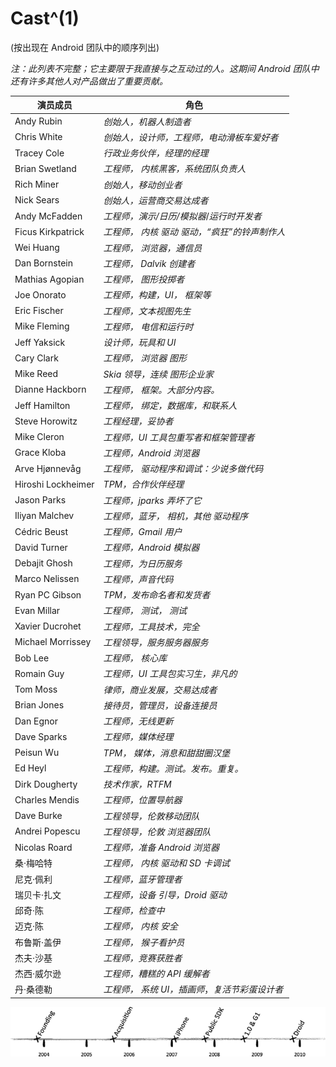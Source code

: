 # Cast^(1)

(按出现在 Android 团队中的顺序列出)

*注：此列表不完整；它主要限于我直接与之互动过的人。这期间 Android 团队中还有许多其他人对产品做出了重要贡献。*

| **演员成员** | **角色** |
| --- | --- |
| Andy Rubin | *创始人，机器人制造者* |
| Chris White | *创始人，设计师，工程师，电动滑板车爱好者* |
| Tracey Cole | *行政业务伙伴，经理的经理* |
| Brian Swetland | *工程师，* *内核黑客，系统团队负责人* |
| Rich Miner | *创始人，移动创业者* |
| Nick Sears | *创始人，运营商交易达成者* |
| Andy McFadden | *工程师，演示/日历/模拟器*/*运行时开发者* |
| Ficus Kirkpatrick | *工程师，* *内核* *驱动* *驱动，“疯狂”的铃声制作人* |
| Wei Huang | *工程师，* *浏览器，通信员* |
| Dan Bornstein | *工程师，* *Dalvik 创建者* |
| Mathias Agopian | *工程师，* *图形投掷者* |
| Joe Onorato | *工程师，构建，UI，* *框架等* |
| Eric Fischer | *工程师，文本视图先生* |
| Mike Fleming | *工程师，* *电信和运行时* |
| Jeff Yaksick | *设计师，玩具和 UI* |
| Cary Clark | *工程师，* *浏览器* *图形* |
| Mike Reed | *Skia 领导，连续* *图形企业家* |
| Dianne Hackborn | *工程师，* *框架。大部分内容。* |
| Jeff Hamilton | *工程师，* *绑定，数据库，和联系人* |
| Steve Horowitz | *工程经理，妥协者* |
| Mike Cleron | *工程师，UI 工具包重写者和框架管理者* |
| Grace Kloba | *工程师，Android* *浏览器* |
| Arve Hjønnevåg | *工程师，* *驱动程序和调试：少说多做代码* |
| Hiroshi Lockheimer | *TPM，合作伙伴经理* |
| Jason Parks | *工程师，jparks 弄坏了它* |
| Iliyan Malchev | *工程师，蓝牙，* *相机，其他* *驱动程序* |
| Cédric Beust | *工程师，Gmail 用户* |
| David Turner | *工程师，Android* *模拟器* |
| Debajit Ghosh | *工程师，为日历服务* |
| Marco Nelissen | *工程师，声音代码* |
| Ryan PC Gibson | *TPM，发布命名者和发货者* |
| Evan Millar | *工程师，* *测试，* *测试* |
| Xavier Ducrohet | *工程师，工具技术，完全* |
| Michael Morrissey | *工程领导，服务服务器服务* |
| Bob Lee | *工程师，* *核心库* |
| Romain Guy | *工程师，UI 工具包实习生，非凡的* |
| Tom Moss | *律师，商业发展，交易达成者* |
| Brian Jones | *接待员，管理员，设备连接员* |
| Dan Egnor | *工程师，无线更新* |
| Dave Sparks | *工程师，媒体经理* |
| Peisun Wu | *TPM，* *媒体，消息和甜甜圈汉堡* |
| Ed Heyl | *工程师，构建。测试。发布。重复。* |
| Dirk Dougherty | *技术作家，RTFM* |
| Charles Mendis | *工程师，位置导航器* |
| Dave Burke | *工程领导，伦敦移动团队* |
| Andrei Popescu | *工程领导，伦敦* *浏览器团队* |
| Nicolas Roard | *工程师，准备 Android* *浏览器* |
| 桑·梅哈特 | *工程师，* *内核* *驱动和 SD 卡调试* |
| 尼克·佩利 | *工程师，蓝牙管理者* |
| 瑞贝卡·扎文 | *工程师，设备* *引导，Droid* *驱动* |
| 邱奇·陈 | *工程师，检查中* |
| 迈克·陈 | *工程师，* *内核* *安全* |
| 布鲁斯·盖伊 | *工程师，* *猴子看护员* |
| 杰夫·沙基 | *工程师，竞赛获胜者* |
| 杰西·威尔逊 | *工程师，糟糕的 API 缓解者* |
| 丹·桑德勒 | *工程师，* *系统 UI，插画师*，*复活节彩蛋设计者* |

![g00001](img/g00001.png)
